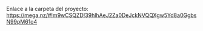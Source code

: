 Enlace a la carpeta del proyecto:
https://mega.nz/#!m9wCSQZD!39hlhAeJ2Za0DeJckNVQQXgw5Yd8a0GgbsN99pM61o4
